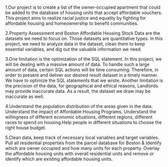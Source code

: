   1.Our project is to create a list of the owner-occupied apartment that could be added to the database of housing units that accept affordable vouchers. This project aims to realize racial justice and equality by fighting for affordable housing and homeownership to benefit communities.
  
  
  2.Property Assessment and Boston Affordable Housing Stock Data are the datasets we need to focus on. Those datasets are quantitative types. In this project, we need to analyze data in the dataset, clean them to keep essential variables, and dig out the valuable information we need.
  
 3.One limitation is the optimization of the SQL statement. In this project, we will be dealing with a massive amount of data. To handle such a large amount of data, certain SQL actions will be time consuming. Therefore, in order to present and deliver our desired result dataset in a timely manner. We have to optimize the SQL statements that we wrote. Another limitation is the precision of the data,  for geographical and ethical reasons, Landlords may provide inaccurate data. As a result, the dataset we draw may be inaccurate as well. 
 
  4.Understand the population distribution of the areas given in the data. Understand the impact of Affordable Housing Programs. Understand the willingness of different economic situations, different regions, different races to spend on housing.Help people in different situations to choose the right house budget.
  
  
  5.Clean data, keep track of necessary local variables and target variables. Pull all residential properties from the parcel database for Boston & Identify which are owner occupied and how many units for each property. Overlay the affordable housing units with overall residential units and remove or identify which are existing affordable housing units.
